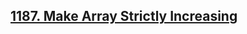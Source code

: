 ## [1187. Make Array Strictly Increasing](https://leetcode.com/problems/make-array-strictly-increasing/)

